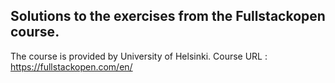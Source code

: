 ## Solutions to the exercises from the Fullstackopen course.

The course is provided by University of Helsinki.
Course URL : https://fullstackopen.com/en/

